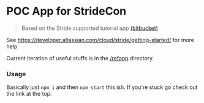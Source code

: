 # POC App for StrideCon

> Based on the Stride supported tutorial app [(bitbucket)](https://bitbucket.org/atlassian/stride-api-tutorial)

See https://developer.atlassian.com/cloud/stride/getting-started/ for more help

Current iteration of useful stuffs is in the [/refapp](https://github.com/cloud-elements/stride-poc-app/tree/master/refapp) directory.

### Usage

Basically just `npm i` and then `npm start` this ish. If you're stuck go check out the link at the top. 